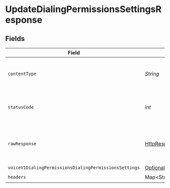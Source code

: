 # UpdateDialingPermissionsSettingsResponse


## Fields

| Field                                                                                                                                            | Type                                                                                                                                             | Required                                                                                                                                         | Description                                                                                                                                      |
| ------------------------------------------------------------------------------------------------------------------------------------------------ | ------------------------------------------------------------------------------------------------------------------------------------------------ | ------------------------------------------------------------------------------------------------------------------------------------------------ | ------------------------------------------------------------------------------------------------------------------------------------------------ |
| `contentType`                                                                                                                                    | *String*                                                                                                                                         | :heavy_check_mark:                                                                                                                               | HTTP response content type for this operation                                                                                                    |
| `statusCode`                                                                                                                                     | *int*                                                                                                                                            | :heavy_check_mark:                                                                                                                               | HTTP response status code for this operation                                                                                                     |
| `rawResponse`                                                                                                                                    | [HttpResponse\<InputStream>](https://docs.oracle.com/en/java/javase/11/docs/api/java.net.http/java/net/http/HttpResponse.html)                   | :heavy_check_mark:                                                                                                                               | Raw HTTP response; suitable for custom response parsing                                                                                          |
| `voiceV1DialingPermissionsDialingPermissionsSettings`                                                                                            | [Optional\<VoiceV1DialingPermissionsDialingPermissionsSettings>](../../models/components/VoiceV1DialingPermissionsDialingPermissionsSettings.md) | :heavy_minus_sign:                                                                                                                               | Accepted                                                                                                                                         |
| `headers`                                                                                                                                        | Map\<String, List\\<*String*>>                                                                                                                   | :heavy_check_mark:                                                                                                                               | N/A                                                                                                                                              |